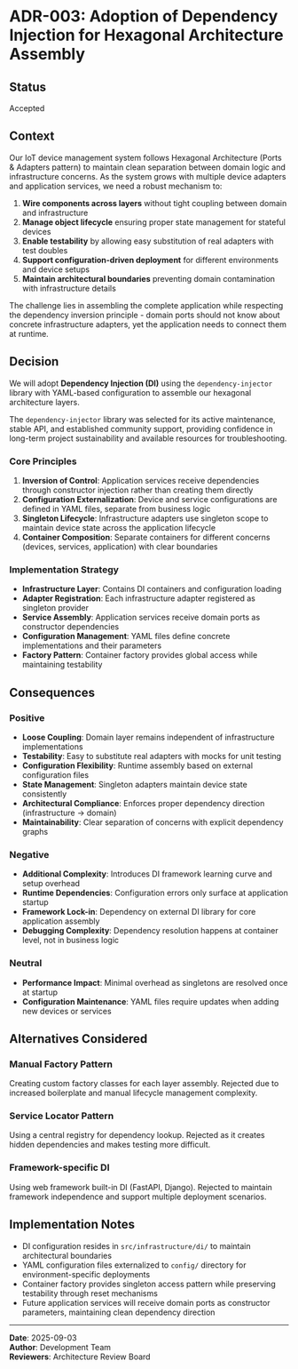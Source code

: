 # ADR-003: Adoption of Dependency Injection for Hexagonal Architecture Assembly

## Status

Accepted

## Context

Our IoT device management system follows Hexagonal Architecture (Ports & Adapters pattern) to maintain clean separation between domain logic and infrastructure concerns. As the system grows with multiple device adapters and application services, we need a robust mechanism to:

1. **Wire components across layers** without tight coupling between domain and infrastructure
2. **Manage object lifecycle** ensuring proper state management for stateful devices
3. **Enable testability** by allowing easy substitution of real adapters with test doubles
4. **Support configuration-driven deployment** for different environments and device setups
5. **Maintain architectural boundaries** preventing domain contamination with infrastructure details

The challenge lies in assembling the complete application while respecting the dependency inversion principle - domain ports should not know about concrete infrastructure adapters, yet the application needs to connect them at runtime.

## Decision

We will adopt **Dependency Injection (DI)** using the `dependency-injector` library with YAML-based configuration to assemble our hexagonal architecture layers.

The `dependency-injector` library was selected for its active maintenance, stable API, and established community support, providing confidence in long-term project sustainability and available resources for troubleshooting.

### Core Principles

1. **Inversion of Control**: Application services receive dependencies through constructor injection rather than creating them directly
2. **Configuration Externalization**: Device and service configurations are defined in YAML files, separate from business logic  
3. **Singleton Lifecycle**: Infrastructure adapters use singleton scope to maintain device state across the application lifecycle
4. **Container Composition**: Separate containers for different concerns (devices, services, application) with clear boundaries

### Implementation Strategy

- **Infrastructure Layer**: Contains DI containers and configuration loading
- **Adapter Registration**: Each infrastructure adapter registered as singleton provider
- **Service Assembly**: Application services receive domain ports as constructor dependencies
- **Configuration Management**: YAML files define concrete implementations and their parameters
- **Factory Pattern**: Container factory provides global access while maintaining testability

## Consequences

### Positive

- **Loose Coupling**: Domain layer remains independent of infrastructure implementations
- **Testability**: Easy to substitute real adapters with mocks for unit testing
- **Configuration Flexibility**: Runtime assembly based on external configuration files
- **State Management**: Singleton adapters maintain device state consistently
- **Architectural Compliance**: Enforces proper dependency direction (infrastructure → domain)
- **Maintainability**: Clear separation of concerns with explicit dependency graphs

### Negative

- **Additional Complexity**: Introduces DI framework learning curve and setup overhead
- **Runtime Dependencies**: Configuration errors only surface at application startup
- **Framework Lock-in**: Dependency on external DI library for core application assembly
- **Debugging Complexity**: Dependency resolution happens at container level, not in business logic

### Neutral

- **Performance Impact**: Minimal overhead as singletons are resolved once at startup
- **Configuration Maintenance**: YAML files require updates when adding new devices or services

## Alternatives Considered

### Manual Factory Pattern
Creating custom factory classes for each layer assembly. Rejected due to increased boilerplate and manual lifecycle management complexity.

### Service Locator Pattern  
Using a central registry for dependency lookup. Rejected as it creates hidden dependencies and makes testing more difficult.

### Framework-specific DI
Using web framework built-in DI (FastAPI, Django). Rejected to maintain framework independence and support multiple deployment scenarios.

## Implementation Notes

- DI configuration resides in `src/infrastructure/di/` to maintain architectural boundaries
- YAML configuration files externalized to `config/` directory for environment-specific deployments
- Container factory provides singleton access pattern while preserving testability through reset mechanisms
- Future application services will receive domain ports as constructor parameters, maintaining clean dependency direction

---

**Date**: 2025-09-03  
**Author**: Development Team  
**Reviewers**: Architecture Review Board
